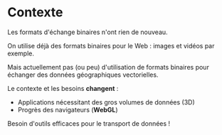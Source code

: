 <!SLIDE>

# Contexte

Les formats d'échange binaires n'ont rien de nouveau.

On utilise déjà des formats binaires pour le Web : images et vidéos par
exemple.

Mais actuellement pas (ou peu) d'utilisation de formats binaires pour
échanger des données géographiques vectorielles.

Le contexte et les besoins **changent** :

* Applications nécessitant des gros volumes de données (3D)
* Progrès des navigateurs (**WebGL**)

Besoin d'outils efficaces pour le transport de données !
